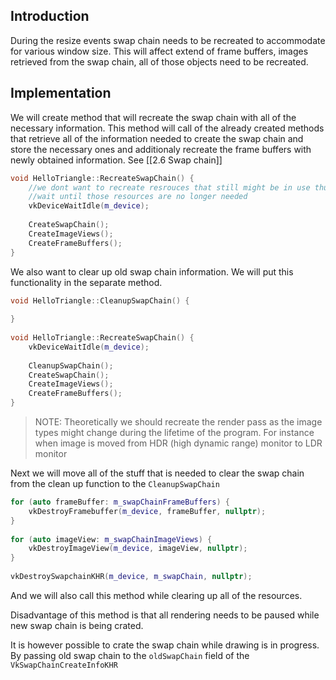 ## Introduction

During the resize events swap chain needs to be recreated to accommodate for various window size. This will affect extend of frame buffers, images retrieved from the swap chain, all of those objects need to be recreated. 

## Implementation
We will create method that will recreate the swap chain with all of the necessary information. This method will call of the already created methods that retrieve all of the information needed to create the swap chain and store the necessary ones and additionaly recreate the frame buffers with newly obtained information. See [[2.6 Swap chain]]

```c++
void HelloTriangle::RecreateSwapChain() {  
	//we dont want to recreate resrouces that still might be in use thus we will 
	//wait until those resources are no longer needed
    vkDeviceWaitIdle(m_device);  
  
    CreateSwapChain();  
    CreateImageViews();  
    CreateFrameBuffers();  
}
```

We also want to clear up old swap chain information. We will put this functionality in the separate method. 

```c++
void HelloTriangle::CleanupSwapChain() {  
  
}  
  
void HelloTriangle::RecreateSwapChain() {  
    vkDeviceWaitIdle(m_device);  
  
    CleanupSwapChain();  
    CreateSwapChain();  
    CreateImageViews();  
    CreateFrameBuffers();  
}
```

> NOTE: Theoretically we should recreate the render pass as the image types might change during the lifetime of the program. For instance when image is moved from HDR (high dynamic range) monitor to LDR monitor

Next we will move all of the stuff that is needed to clear the swap chain from the clean up function to the `CleanupSwapChain`

```c++
for (auto frameBuffer: m_swapChainFrameBuffers) {  
    vkDestroyFramebuffer(m_device, frameBuffer, nullptr);  
}  
  
for (auto imageView: m_swapChainImageViews) {  
    vkDestroyImageView(m_device, imageView, nullptr);  
}  
  
vkDestroySwapchainKHR(m_device, m_swapChain, nullptr);
```
And we will also call this method while clearing up all of the resources.

Disadvantage of this method is that all rendering needs to be paused while new swap chain is being crated.

It is however possible to crate the swap chain while drawing is in progress. By passing old swap chain to the `oldSwapChain` field of the `VkSwapChainCreateInfoKHR`